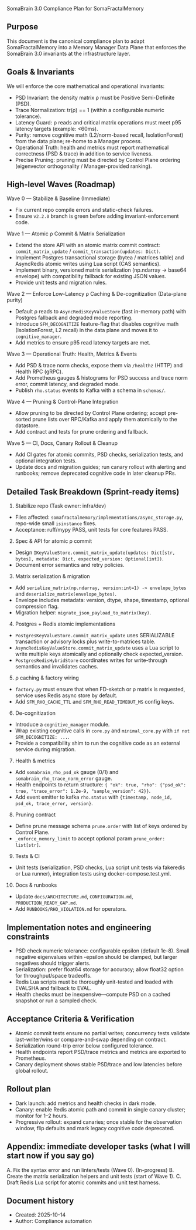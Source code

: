 SomaBrain 3.0 Compliance Plan for SomaFractalMemory

Purpose
-------
This document is the canonical compliance plan to adapt SomaFractalMemory into a Memory Manager Data Plane that enforces the SomaBrain 3.0 invariants at the infrastructure layer.

Goals & Invariants
------------------
We will enforce the core mathematical and operational invariants:
- PSD Invariant: the density matrix ρ must be Positive Semi-Definite (PSD).
- Trace Normalization: tr(ρ) == 1 (within a configurable numeric tolerance).
- Latency Guard: ρ reads and critical matrix operations must meet p95 latency targets (example: <60ms).
- Purity: remove cognitive math (L2/norm-based recall, IsolationForest) from the data plane; re-home to a Manager process.
- Operational Truth: health and metrics must report mathematical correctness (PSD & trace) in addition to service liveness.
- Precise Pruning: pruning must be directed by Control Plane ordering (eigenvector orthogonality / Manager-provided ranking).

High-level Waves (Roadmap)
--------------------------
Wave 0 — Stabilize & Baseline (Immediate)
- Fix current repo compile errors and static-check failures.
- Ensure `v2.2.0` branch is green before adding invariant-enforcement code.

Wave 1 — Atomic ρ Commit & Matrix Serialization
- Extend the store API with an atomic matrix commit contract: `commit_matrix_update` / `commit_transaction(updates: Dict)`.
- Implement Postgres transactional storage (bytea / matrices table) and AsyncRedis atomic writes using Lua script (CAS semantics).
- Implement binary, versioned matrix serialization (np.ndarray -> base64 envelope) with compatibility fallback for existing JSON values.
- Provide unit tests and migration rules.

Wave 2 — Enforce Low-Latency ρ Caching & De-cognitization (Data-plane purity)
- Default ρ reads to `AsyncRedisKeyValueStore` (fast in-memory path) with Postgres fallback and degraded mode reporting.
- Introduce `SFM_DECOGNITIZE` feature-flag that disables cognitive math (IsolationForest, L2 recall) in the data plane and moves it to `cognitive_manager`.
- Add metrics to ensure p95 read latency targets are met.

Wave 3 — Operational Truth: Health, Metrics & Events
- Add PSD & trace norm checks, expose them via `/healthz` (HTTP) and Health RPC (gRPC).
- Add Prometheus gauges & histograms for PSD success and trace norm error, commit latency, and degraded mode.
- Publish `rho.status` events to Kafka with a schema in `schemas/`.

Wave 4 — Pruning & Control-Plane Integration
- Allow pruning to be directed by Control Plane ordering; accept pre-sorted prune lists over RPC/Kafka and apply them atomically to the datastore.
- Add contract and tests for prune ordering and fallback.

Wave 5 — CI, Docs, Canary Rollout & Cleanup
- Add CI gates for atomic commits, PSD checks, serialization tests, and optional integration tests.
- Update docs and migration guides; run canary rollout with alerting and runbooks; remove deprecated cognitive code in later cleanup PRs.

Detailed Task Breakdown (Sprint-ready items)
-------------------------------------------
1. Stabilize repo (Task owner: infra/dev)
- Files affected: `somafractalmemory/implementations/async_storage.py`, repo-wide small `isinstance` fixes.
- Acceptance: ruff/mypy PASS, unit tests for core features PASS.

2. Spec & API for atomic ρ commit
- Design `IKeyValueStore.commit_matrix_update(updates: Dict[str, bytes], metadata: Dict, expected_version: Optional[int])`.
- Document error semantics and retry policies.

3. Matrix serialization & migration
- Add `serialize_matrix(np.ndarray, version:int=1) -> envelope_bytes` and `deserialize_matrix(envelope_bytes)`.
- Envelope includes metadata: version, dtype, shape, timestamp, optional compression flag.
- Migration helper: `migrate_json_payload_to_matrix(key)`.

4. Postgres + Redis atomic implementations
- `PostgresKeyValueStore.commit_matrix_update` uses SERIALIZABLE transaction or advisory locks plus write-to-matrices table.
- `AsyncRedisKeyValueStore.commit_matrix_update` uses a Lua script to write multiple keys atomically and optionally check expected_version.
- `PostgresRedisHybridStore` coordinates writes for write-through semantics and invalidates caches.

5. ρ caching & factory wiring
- `factory.py` must ensure that when FD-sketch or ρ matrix is requested, service uses Redis async store by default.
- Add `SFM_RHO_CACHE_TTL` and `SFM_RHO_READ_TIMEOUT_MS` config keys.

6. De-cognitization
- Introduce a `cognitive_manager` module.
- Wrap existing cognitive calls in `core.py` and `minimal_core.py` with `if not SFM_DECOGNITIZE: ...`.
- Provide a compatibility shim to run the cognitive code as an external service during migration.

7. Health & metrics
- Add `somabrain_rho_psd_ok` gauge (0/1) and `somabrain_rho_trace_norm_error` gauge.
- Health endpoints to return structure: `{ "ok": true, "rho": {"psd_ok": true, "trace_error": 1.2e-9, "sample_version": 42}}`.
- Add event emitter to kafka `rho.status` with `{timestamp, node_id, psd_ok, trace_error, version}`.

8. Pruning contract
- Define prune message schema `prune.order` with list of keys ordered by Control Plane.
- `_enforce_memory_limit` to accept optional param `prune_order: list[str]`.

9. Tests & CI
- Unit tests (serialization, PSD checks, Lua script unit tests via fakeredis or Lua runner), integration tests using docker-compose.test.yml.

10. Docs & runbooks
- Update `docs/ARCHITECTURE.md`, `CONFIGURATION.md`, `PRODUCTION_READY_GAP.md`.
- Add `RUNBOOKS/RHO_VIOLATION.md` for operators.

Implementation notes and engineering constraints
-----------------------------------------------
- PSD check numeric tolerance: configurable epsilon (default 1e-8). Small negative eigenvalues within -epsilon should be clamped, but larger negatives should trigger alerts.
- Serialization: prefer float64 storage for accuracy; allow float32 option for throughput/space tradeoffs.
- Redis Lua scripts must be thoroughly unit-tested and loaded with EVALSHA and fallback to EVAL.
- Health checks must be inexpensive—compute PSD on a cached snapshot or run a sampled check.

Acceptance Criteria & Verification
----------------------------------
- Atomic commit tests ensure no partial writes; concurrency tests validate last-writer/wins or compare-and-swap depending on contract.
- Serialization round-trip error below configured tolerance.
- Health endpoints report PSD/trace metrics and metrics are exported to Prometheus.
- Canary deployment shows stable PSD/trace and low latencies before global rollout.

Rollout plan
------------
- Dark launch: add metrics and health checks in dark mode.
- Canary: enable Redis atomic path and commit in single canary cluster; monitor for 1–2 hours.
- Progressive rollout: expand canaries; once stable for the observation window, flip defaults and mark legacy cognitive code deprecated.

Appendix: immediate developer tasks (what I will start now if you say go)
------------------------------------------------------------------------
A. Fix the syntax error and run linters/tests (Wave 0). (In-progress)
B. Create the matrix serialization helpers and unit tests (start of Wave 1).
C. Draft Redis Lua script for atomic commits and unit test harness.


Document history
----------------
- Created: 2025-10-14
- Author: Compliance automation
